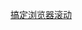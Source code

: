 [搞定浏览器滚动](https://mp.weixin.qq.com/s?__biz=MzUyNDYxNDAyMg==&mid=2247484646&idx=1&sn=a20fda58092df7ef23ceea76a11cbe33&chksm=fa2be40fcd5c6d192488d4050002c237acf0d9c168c6c0ff66f3752727156191602d3ffa29d6&scene=126&&sessionid=1664420291#rd)
